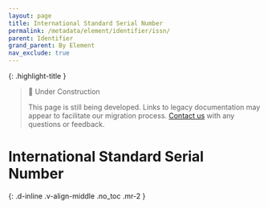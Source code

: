 ```yaml
---
layout: page
title: International Standard Serial Number
permalink: /metadata/element/identifier/issn/
parent: Identifier
grand_parent: By Element
nav_exclude: true
---
```


{: .highlight-title }
> 🚧 Under Construction
>
> This page is still being developed. Links to legacy documentation may appear to facilitate our migration process. [Contact us](/metadata-documentation/contact/) with any questions or feedback.

# International Standard Serial Number
{: .d-inline .v-align-middle .no_toc .mr-2 }